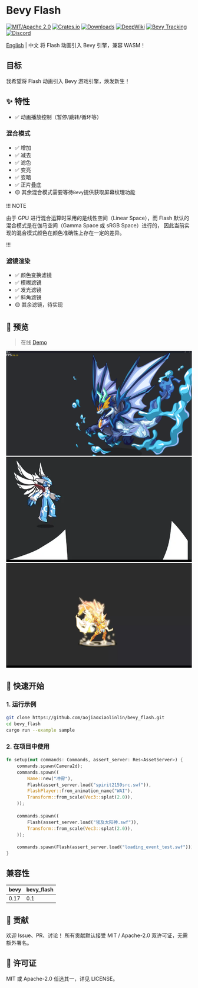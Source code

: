 # Bevy Flash

[![MIT/Apache 2.0](https://img.shields.io/badge/license-MIT%2FApache-blue.svg)](https://github.com/aojiaoxiaolinlin/bevy_flash/#license)
[![Crates.io](https://img.shields.io/crates/v/bevy_flash.svg)](https://crates.io/crates/bevy_flash)
[![Downloads](https://img.shields.io/crates/d/bevy_flash.svg)](https://crates.io/crates/bevy_flash)
[![DeepWiki](https://deepwiki.com/badge.svg)](https://deepwiki.com/aojiaoxiaolinlin/bevy_flash)
[![Bevy Tracking](https://img.shields.io/badge/Bevy%20tracking-main-lightblue)](https://github.com/bevyengine/bevy/blob/main/docs/plugins_guidelines.md#main-branch-tracking)
[![Discord](https://img.shields.io/discord/1420207300710236180.svg?label=&logo=discord&logoColor=ffffff&color=7389D8&labelColor=6A7EC2)](https://discord.gg/aDzUKVE4)

[English](./README.md) | 中文
将 Flash 动画引入 Bevy 引擎，兼容 WASM！

## 目标

我希望将 Flash 动画引入 Bevy 游戏引擎，焕发新生！

## ✨ 特性

- ✅ 动画播放控制（暂停/跳转/循环等）

### 混合模式 
- ✅ 增加
- ✅ 减去
- ✅ 滤色
- ✅ 变亮
- ✅ 变暗
- ✅ 正片叠底
- 🟡 其余混合模式需要等待`Bevy`提供获取屏幕纹理功能

!!! NOTE

由于 GPU 进行混合运算时采用的是线性空间（Linear Space），而 Flash 默认的混合模式是在伽马空间（Gamma Space 或 sRGB Space）进行的，
因此当前实现的混合模式颜色在颜色准确性上存在一定的差异。

!!!

### 滤镜渲染
- ✅ 颜色变换滤镜
- ✅ 模糊滤镜
- ✅ 发光滤镜
- ✅ 斜角滤镜
- 🟡 其余滤镜，待实现

## 📸 预览

> 在线 [Demo](https://aojiaoxiaolinlin.github.io/bevy_flash_demo/)

![example](./docs/Readme/xiao_hai_shen_long.png)
![example](./docs/Readme/yue_se.webp)
![example](./docs/Readme/lei_yi.webp)


## 🚀 快速开始

### 1. 运行示例
```bash
git clone https://github.com/aojiaoxiaolinlin/bevy_flash.git
cd bevy_flash
cargo run --example sample
```

### 2. 在项目中使用

```rust
fn setup(mut commands: Commands, assert_server: Res<AssetServer>) {
    commands.spawn(Camera2d);
    commands.spawn((
        Name::new("冲霄"),
        Flash(assert_server.load("spirit2159src.swf")),
        FlashPlayer::from_animation_name("WAI"),
        Transform::from_scale(Vec3::splat(2.0)),
    ));

    commands.spawn((
        Flash(assert_server.load("埃及太阳神.swf")),
        Transform::from_scale(Vec3::splat(2.0)),
    ));

    commands.spawn(Flash(assert_server.load("loading_event_test.swf")));
}
```

## 兼容性
|bevy|bevy_flash|
|--|--|
|0.17|0.1|

## 🤝 贡献

欢迎 Issue、PR、讨论！
所有贡献默认接受 MIT / Apache-2.0 双许可证，无需额外署名。

## 📄 许可证
MIT 或 Apache-2.0 任选其一，详见 LICENSE。